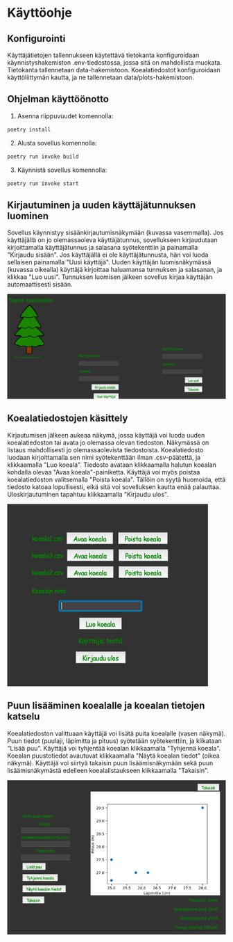 # Käyttöohje

## Konfigurointi

Käyttäjätietojen tallennukseen käytettävä tietokanta konfiguroidaan käynnistyshakemiston .env-tiedostossa, jossa sitä on mahdollista muokata. Tietokanta tallennetaan data-hakemistoon. Koealatiedostot konfiguroidaan käyttöliittymän kautta, ja ne tallennetaan data/plots-hakemistoon.

## Ohjelman käyttöönotto

1. Asenna riippuvuudet komennolla:

```bash
poetry install
```

2. Alusta sovellus komennolla:

```bash
poetry run invoke build
```

3. Käynnistä sovellus komennolla:

```bash
poetry run invoke start
```

## Kirjautuminen ja uuden käyttäjätunnuksen luominen

Sovellus käynnistyy sisäänkirjautumisnäkymään (kuvassa vasemmalla). Jos käyttäjällä on jo olemassaoleva käyttäjätunnus, sovellukseen kirjaudutaan kirjoittamalla käyttäjätunnus ja salasana syötekenttiin ja painamalla "Kirjaudu sisään". Jos käyttäjällä ei ole käyttäjätunnusta, hän voi luoda sellaisen painamalla "Uusi käyttäjä". Uuden käyttäjän luomisnäkymässä (kuvassa oikealla) käyttäjä kirjoittaa haluamansa tunnuksen ja salasanan, ja klikkaa "Luo uusi". Tunnuksen luomisen jälkeen sovellus kirjaa käyttäjän automaattisesti sisään.

![start](https://github.com/annis1234/TapionTaskulaskin/blob/main/dokumentaatio/kuvat/start.png)

## Koealatiedostojen käsittely

Kirjautumisen jälkeen aukeaa näkymä, jossa käyttäjä voi luoda uuden koealatiedoston tai avata jo olemassa olevan tiedoston. Näkymässä on listaus mahdollisesti jo olemassaolevista tiedostoista.  Koealatiedosto luodaan kirjoittamalla sen nimi syötekenttään ilman .csv-päätettä, ja klikkaamalla "Luo koeala". Tiedosto avataan klikkaamalla halutun koealan kohdalla olevaa "Avaa koeala"-painiketta. Käyttäjä voi myös poistaa koealatiedoston valitsemalla "Poista koeala". Tällöin on syytä huomoida, että tiedosto katoaa lopullisesti, eikä sitä voi sovelluksen kautta enää palauttaa. Uloskirjautuminen tapahtuu klikkaamalla "Kirjaudu ulos".

![handle_plots_view](https://github.com/annis1234/TapionTaskulaskin/blob/main/dokumentaatio/kuvat/handle_plots_view.png)

## Puun lisääminen koealalle ja koealan tietojen katselu

Koealatiedoston valittuaan käyttäjä voi lisätä puita koealalle (vasen näkymä). Puun tiedot (puulaji, läpimitta ja pituus) syötetään syötekenttiin, ja klikataan "Lisää puu". Käyttäjä voi tyhjentää koealan klikkaamalla "Tyhjennä koeala". Koealan puustotiedot avautuvat klikkaamalla "Näytä koealan tiedot" (oikea näkymä). Käyttäjä voi siirtyä takaisin puun lisäämisnäkymään sekä puun lisäämisnäkymästä edelleen koealalistaukseen klikkaamalla "Takaisin".

![handle_stand_data](https://github.com/annis1234/TapionTaskulaskin/blob/main/dokumentaatio/kuvat/handle_stand_data.png)
